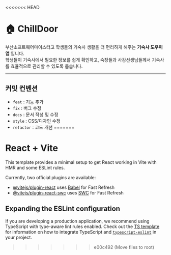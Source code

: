 <<<<<<< HEAD
# 🏠 ChillDoor
부산소프트웨어마이스터고 학생들의 기숙사 생활을 더 편리하게 해주는 **기숙사 도우미 앱** 입니다.  
학생들이 기숙사에서 필요한 정보를 쉽게 확인하고, 숙장들과 사감선생님들께서 기숙사를 효율적으로 관리할 수 있도록 돕습니다.

---

## 커밋 컨벤션 

- `feat` : 기능 추가  
- `fix` : 버그 수정  
- `docs` : 문서 작성 및 수정
- `style` : CSS/디자인 수정
- `refactor` : 코드 개선
=======
# React + Vite

This template provides a minimal setup to get React working in Vite with HMR and some ESLint rules.

Currently, two official plugins are available:

- [@vitejs/plugin-react](https://github.com/vitejs/vite-plugin-react/blob/main/packages/plugin-react) uses [Babel](https://babeljs.io/) for Fast Refresh
- [@vitejs/plugin-react-swc](https://github.com/vitejs/vite-plugin-react/blob/main/packages/plugin-react-swc) uses [SWC](https://swc.rs/) for Fast Refresh

## Expanding the ESLint configuration

If you are developing a production application, we recommend using TypeScript with type-aware lint rules enabled. Check out the [TS template](https://github.com/vitejs/vite/tree/main/packages/create-vite/template-react-ts) for information on how to integrate TypeScript and [`typescript-eslint`](https://typescript-eslint.io) in your project.
>>>>>>> e00c492 (Move files to root)
